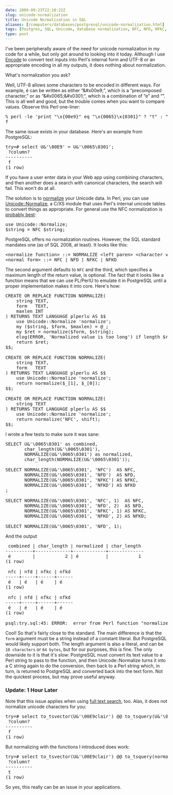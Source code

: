 ```yaml
--- 
date: 2009-09-23T22:10:22Z
slug: unicode-normalization
title: Unicode Normalization in SQL
aliases: [/computers/databases/postgresql/unicode-normalization.html]
tags: [Postgres, SQL, Unicode, database normalization, NFC, NFD, NFKC, NFKD]
type: post
---
```


<p>I've been peripherally aware of the need for unicode normalization in my
code for a while, but only got around to looking into it today. Although I
use <a href="http://search.cpan.org/perldoc?Encode" title="Encode on
CPAN">Encode</a> to convert text inputs into Perl's internal form and UTF-8 or
an appropriate encoding in all my outputs, it does nothing about
normalization.</p>

<p>What's normalization you ask?</p>

<p>Well, UTF-8 allows some characters to be encoded in different ways. For
example, é can be written as either “&amp;#x00e9;”, which is a “precomposed
character,” or as “&amp;#x0065;&amp;#x0301;”, which is a combination of
“&#x0065;” and “&#x0301;”. This is all well and good, but the trouble comes
when you want to compare values. Observe this Perl one-liner:</p>

<pre>
% perl -le &#x0027;print &quot;\x{00e9}&quot; eq &quot;\x{0065}\x{0301}&quot; ? &quot;t&quot; : &quot;f&quot;&#x0027;
f
</pre>

<p>The same issue exists in your database. Here's an example from
PostgreSQL:</p>

<pre>
try=# select U&amp;&#x0027;\00E9&#x0027; = U&amp;&#x0027;\0065\0301&#x0027;;
 ?column? 
&#x002d;&#x002d;&#x002d;&#x002d;&#x002d;&#x002d;&#x002d;&#x002d;&#x002d;&#x002d;
 f
(1 row)
</pre>

<p>If you have a user enter data in your Web app using combining characters,
and then another does a search with canonical characters, the search will
fail. This won't do at all.</p>

<p>The solution is to
<a href="https://en.wikipedia.org/wiki/Unicode_normalization" title="Wikipedia:
“Unicode equivalence”">normalize</a> your Unicode data. In Perl, you can use
<a href="http://search.cpan.org/perldoc?Unicode::Normalize"
title="Unicode::Normalize on CPAN">Unicode::Normalize</a>, a C/XS module that
uses Perl's internal unicode tables to convert things as appropriate. For
general use the NFC normalization
is <a href="http://unicode.org/faq/normalization.html#2" title="Unicode
Normalization FAQ: “Which forms of normalization should I support?”">probably
best</a>:</p>

<pre>
use Unicode::Normalize;
$string = NFC $string;
</pre>

<p>PostgreSQL offers no normalization routines. However, the SQL standard
mandates one (as of SQL 2008, at least). It looks like this:</p>

<pre>
&lt;normalize function&gt; ::= NORMALIZE &lt;left paren&gt; &lt;character value expression&gt; [ &lt;comma&gt; &lt;normal form&gt; [ &lt;comma&gt; &lt;normalize function result length&gt; ] ] &lt;right paren&gt;
&lt;normal form&gt; ::= NFC | NFD | NFKC | NFKD
</pre>

<p>The second argument defaults to <code>NFC</code> and the third, which
specifies a maximum length of the return value, is optional. The fact that it
looks like a function means that we can use PL/PerlU to emulate it in
PostgreSQL until a proper implementation makes it into core. Here's how:</p>

<pre>
CREATE OR REPLACE FUNCTION NORMALIZE(
    string TEXT,
    form   TEXT,
    maxlen INT
) RETURNS TEXT LANGUAGE plperlu AS $$
    use Unicode::Normalize &#x0027;normalize&#x0027;;
    my ($string, $form, $maxlen) = @_;
    my $ret = normalize($form, $string);
    elog(ERROR, &#x0027;Normalized value is too long&#x0027;) if length $ret > $maxlen;
    return $ret;
$$;

CREATE OR REPLACE FUNCTION NORMALIZE(
    string TEXT,
    form   TEXT
) RETURNS TEXT LANGUAGE plperlu AS $$
    use Unicode::Normalize &#x0027;normalize&#x0027;;
    return normalize($_[1], $_[0]);
$$;

CREATE OR REPLACE FUNCTION NORMALIZE(
    string TEXT
) RETURNS TEXT LANGUAGE plperlu AS $$
    use Unicode::Normalize &#x0027;normalize&#x0027;;
    return normalize(&#x0027;NFC&#x0027;, shift);
$$;
</pre>

<p>I wrote a few tests to make sure it was sane:</p>

<pre>
SELECT U&amp;&#x0027;\0065\0301&#x0027; as combined,
       char_length(U&amp;&#x0027;\0065\0301&#x0027;),
       NORMALIZE(U&amp;&#x0027;\0065\0301&#x0027;) as normalized,
       char_length(NORMALIZE(U&amp;&#x0027;\0065\0301&#x0027;));

SELECT NORMALIZE(U&amp;&#x0027;\0065\0301&#x0027;, &#x0027;NFC&#x0027;)  AS NFC,
       NORMALIZE(U&amp;&#x0027;\0065\0301&#x0027;, &#x0027;NFD&#x0027;)  AS NFD,
       NORMALIZE(U&amp;&#x0027;\0065\0301&#x0027;, &#x0027;NFKC&#x0027;) AS NFKC,
       NORMALIZE(U&amp;&#x0027;\0065\0301&#x0027;, &#x0027;NFKD&#x0027;) AS NFKD
;

SELECT NORMALIZE(U&amp;&#x0027;\0065\0301&#x0027;, &#x0027;NFC&#x0027;, 1)  AS NFC,
       NORMALIZE(U&amp;&#x0027;\0065\0301&#x0027;, &#x0027;NFD&#x0027;, 2)  AS NFD,
       NORMALIZE(U&amp;&#x0027;\0065\0301&#x0027;, &#x0027;NFKC&#x0027;, 1) AS NFKC,
       NORMALIZE(U&amp;&#x0027;\0065\0301&#x0027;, &#x0027;NFKD&#x0027;, 2) AS NFKD;

SELECT NORMALIZE(U&amp;&#x0027;\0065\0301&#x0027;, &#x0027;NFD&#x0027;, 1);
</pre>

<p>And the output</p>

<pre>
 combined | char_length | normalized | char_length 
&#x002d;&#x002d;&#x002d;&#x002d;&#x002d;&#x002d;&#x002d;&#x002d;&#x002d;&#x002d;+&#x002d;&#x002d;&#x002d;&#x002d;&#x002d;&#x002d;&#x002d;&#x002d;&#x002d;&#x002d;&#x002d;&#x002d;-+&#x002d;&#x002d;&#x002d;&#x002d;&#x002d;&#x002d;&#x002d;&#x002d;&#x002d;&#x002d;&#x002d;&#x002d;+&#x002d;&#x002d;&#x002d;&#x002d;&#x002d;&#x002d;&#x002d;&#x002d;&#x002d;&#x002d;&#x002d;&#x002d;-
 é        |           2 | é          |           1
(1 row)

 nfc | nfd | nfkc | nfkd 
&#x002d;&#x002d;&#x002d;&#x002d;-+&#x002d;&#x002d;&#x002d;&#x002d;-+&#x002d;&#x002d;&#x002d;&#x002d;&#x002d;&#x002d;+&#x002d;&#x002d;&#x002d;&#x002d;&#x002d;&#x002d;
 é   | é   | é    | é
(1 row)

 nfc | nfd | nfkc | nfkd 
&#x002d;&#x002d;&#x002d;&#x002d;-+&#x002d;&#x002d;&#x002d;&#x002d;-+&#x002d;&#x002d;&#x002d;&#x002d;&#x002d;&#x002d;+&#x002d;&#x002d;&#x002d;&#x002d;&#x002d;&#x002d;
 é   | é   | é    | é
(1 row)

psql:try.sql:45: ERROR:  error from Perl function &quot;normalize&quot;: Normalized value is too long at line 5.
</pre>

<p>Cool! So that's fairly close to the standard. The main difference is that
the <code>form</code> argument must be a string instead of a constant literal. But
PostgreSQL would likely support both. The length argument is also a literal,
and can be <code>10 characters</code> or <code>64 bytes</code>, but for our
purposes, this is fine. The only downside to it is that it's slow: PostgreSQL
must convert its text value to a Perl string to pass to the function, and then
Unicode::Normalize turns it into a C string again to do the conversion, then
back to a Perl string which, in turn, is returned to PostgreSQL and converted
back into the text form. Not the quickest process, but may prove useful
anyway.</p>

<h3>Update: 1 Hour Later</h3>

<p>Note that this issue applies when
using <a href="http://www.postgresql.org/docs/current/static/textsearch.html" title="PostgreSQL Documentation: Full Text Search">full text search</a>, too.
Alas, it does not normalize unicode characters for you:</p>

<pre>
try=# select to_tsvector(U&amp;&#x0027;\00E9clair&#x0027;) @@ to_tsquery(U&amp;&#x0027;\0065\0301clair&#x0027;);
 ?column? 
&#x002d;&#x002d;&#x002d;&#x002d;&#x002d;&#x002d;&#x002d;&#x002d;&#x002d;&#x002d;
 f
(1 row)
</pre>

<p>But normalizing with the functions I introduced does work:</p>

<pre>
try=# select to_tsvector(U&amp;&#x0027;\00E9clair&#x0027;) @@ to_tsquery(normalize(U&amp;&#x0027;\0065\0301clair&#x0027;));
 ?column? 
&#x002d;&#x002d;&#x002d;&#x002d;&#x002d;&#x002d;&#x002d;&#x002d;&#x002d;&#x002d;
 t
(1 row)
</pre>

<p>So yes, this really can be an issue in your applications.</p>
